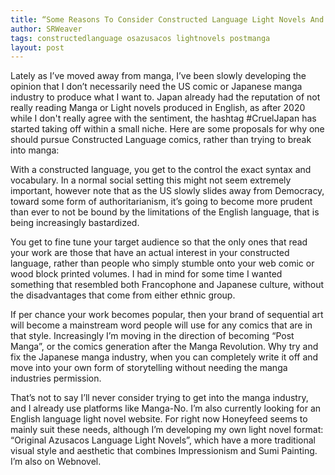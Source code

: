 ```yaml
---
title: “Some Reasons To Consider Constructed Language Light Novels And Comics”
author: SRWeaver
tags: constructedlanguage osazusacos lightnovels postmanga
layout: post
---
```

Lately as I’ve moved away from manga, I’ve been slowly developing the opinion that I don’t necessarily need the US comic or Japanese manga industry to produce what I want to. Japan already had the reputation of not really reading Manga or Light novels produced in English, as after 2020 while I don't really agree with the sentiment, the hashtag #CruelJapan has started taking off within a small niche. Here are some proposals for why one should pursue Constructed Language comics, rather than trying to break into manga:

With a constructed language, you get to the control the exact syntax and vocabulary. In a normal social setting this might not seem extremely important, however note that as the US slowly slides away from Democracy, toward some form of authoritarianism, it’s going to become more prudent than ever to not be bound by the limitations of the English language, that is being increasingly bastardized.

You get to fine tune your target audience so that the only ones that read your work are those that have an actual interest in your constructed language, rather than people who simply stumble onto your web comic or wood block printed volumes. I had in mind for some time I wanted something that resembled both Francophone and Japanese culture, without the disadvantages that come from either ethnic group.

If per chance your work becomes popular, then your brand of sequential art will become a mainstream word people will use for any comics that are in that style. Increasingly I’m moving in the direction of becoming “Post Manga”, or the comics generation after the Manga Revolution. Why try and fix the Japanese manga industry, when you can completely write it off and move into your own form of storytelling without needing the manga industries permission.

That’s not to say I’ll never consider trying to get into the manga industry, and I already use platforms like Manga-No. I’m also currently looking for an English language light novel website. For right now Honeyfeed seems to mainly suit these needs, although I’m developing my own light novel format: “Original Azusacos Language Light Novels”, which have a more traditional visual style and aesthetic that combines Impressionism and Sumi Painting. I’m also on Webnovel.
